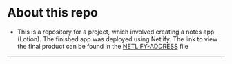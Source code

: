 # About this repo
- This is a repository for a project, which involved creating a notes app (Lotion). 
The finished app was deployed using Netlify. The link to view the final product can be found in the [NETLIFY-ADDRESS](./NETLIFY-ADDRESS.md) file
---


